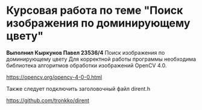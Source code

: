 # Курсовая работа по теме "Поиск изображения по доминирующему цвету" 

**Выполнил Кыркунов Павел 23536/4**
Поиск изображения по доминирующему цвету
Для корректной работы программы необходима библиотека алгоритмов обработки изображений OpenCV 4.0.

https://opencv.org/opencv-4-0-0.html

Также следует подключить заголовочный файл dirent.h

https://github.com/tronkko/dirent
